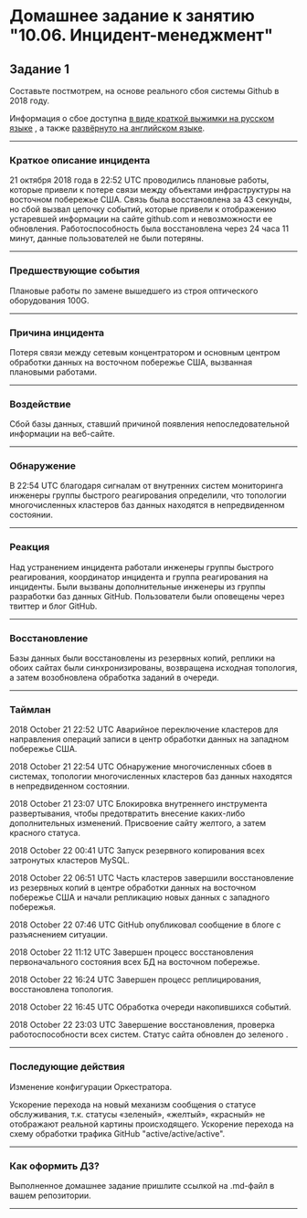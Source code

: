 # Домашнее задание к занятию "10.06. Инцидент-менеджмент"

## Задание 1

Составьте постмотрем, на основе реального сбоя системы Github в 2018 году.

Информация о сбое доступна [в виде краткой выжимки на русском языке](https://habr.com/ru/post/427301/) , а
также [развёрнуто на английском языке](https://github.blog/2018-10-30-oct21-post-incident-analysis/).

---
### Краткое описание инцидента 
21 октября 2018 года в 22:52 UTC проводились плановые работы, которые привели к потере связи между объектами инфраструктуры на восточном побережье США. Связь была восстановлена за 43 секунды, но сбой вызвал цепочку событий, которые привели к отображению устаревшей информации на сайте github.com и невозможности ее обновления. Работоспособность была восстановлена через 24 часа 11 минут, данные пользователей не были потеряны.

---
###  Предшествующие события
Плановые работы по замене вышедшего из строя оптического оборудования 100G.

---
### Причина инцидента
Потеря связи между сетевым концентратором и основным центром обработки данных на восточном побережье США, вызванная плановыми работами.

---
###  Воздействие
Сбой базы данных, ставший причиной появления непоследовательной информации на веб-сайте.

---
###  Обнаружение
В 22:54 UTC благодаря сигналам от внутренних систем мониторинга инженеры группы быстрого реагирования определили, что топологии многочисленных кластеров баз данных находятся в непредвиденном состоянии.

---
###  Реакция

Над устранением инцидента работали инженеры группы быстрого реагирования, координатор инцидента и группа реагирования на инциденты. Были вызваны дополнительные инженеры из группы разработки баз данных GitHub. Пользователи были оповещены через твиттер и блог GitHub.

---
###  Восстановление

Базы данных были восстановлены из резервных копий, реплики на обоих сайтах были синхронизированы, возвращена исходная топология, а затем возобновлена обработка заданий в очереди.

---
###  Таймлан

2018 October 21 22:52 UTC Аварийное переключение кластеров для направления операций записи в центр обработки данных на западном побережье США.

2018 October 21 22:54 UTC Обнаружение многочисленных сбоев в системах, топологии многочисленных кластеров баз данных находятся в непредвиденном состоянии.

2018 October 21 23:07 UTC Блокировка внутреннего инструмента развертывания, чтобы предотвратить внесение каких-либо дополнительных изменений. Присвоение сайту желтого, а затем красного статуса.

2018 October 22 00:41 UTC Запуск резервного копирования всех затронутых кластеров MySQL.

2018 October 22 06:51 UTC Часть кластеров завершили восстановление из резервных копий в центре обработки данных на восточном побережье США и начали репликацию новых данных с западного побережья.

2018 October 22 07:46 UTC GitHub опубликовал сообщение в блоге с разъяснением ситуации.

2018 October 22 11:12 UTC Завершен процесс восстановления первоначального состояния всех БД на восточном побережье.

2018 October 22 16:24 UTC Завершен процесс реплицирования, восстановлена топология.

2018 October 22 16:45 UTC Обработка очереди накопившихся событий.

2018 October 22 23:03 UTC Завершение восстановления, проверка работоспособности всех систем. Статус сайта обновлен до зеленого .

---

### Последующие действия
Изменение конфигурации Оркестратора.

Ускорение перехода на новый механизм сообщения о статусе обслуживания, т.к. статусы «зеленый», «желтый», «красный» не отображают реальной картины происходящего. Ускорение перехода на схему обработки трафика GitHub "active/active/active".

---
### Как оформить ДЗ?

Выполненное домашнее задание пришлите ссылкой на .md-файл в вашем репозитории.

---
